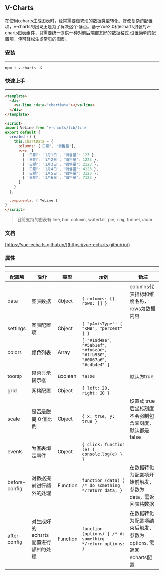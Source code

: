 ## V-Charts

在使用echarts生成图表时，经常需要做繁琐的数据类型转化、修改复杂的配置项，v-charts的出现正是为了解决这个
痛点。基于Vue2.0和echarts封装的v-charts图表组件，只需要统一提供一种对前后端都友好的数据格式
设置简单的配置项，便可轻松生成常见的图表。

### 安装
---

```
npm i v-charts -S
```

### 快速上手
---

```html
<template>
  <div>
    <ve-line :data="chartData"></ve-line>
  </div>
</template>

<script>
import VeLine from 'v-charts/lib/line'
export default {
  created () {
    this.chartData = {
      columns: ['日期', '销售量'],
      rows: [
        { '日期': '1月1日', '销售量': 123 },
        { '日期': '1月2日', '销售量': 1223 },
        { '日期': '1月3日', '销售量': 2123 },
        { '日期': '1月4日', '销售量': 4123 },
        { '日期': '1月5日', '销售量': 3123 },
        { '日期': '1月6日', '销售量': 7123 }
      ]
    }
  },

  components: { VeLine }
}
</script>
```

> 目前支持的图表有 line, bar, column, waterfall, pie, ring, funnel, radar

### 文档

[https://vue-echarts.github.io/](https://vue-echarts.github.io/)

### 属性
---
| 配置项 | 简介 | 类型 | 示例 | 备注 |
| --- | --- | --- | --- | --- |
| data | 图表数据 | Object | `{ columns: [], rows: [] }` | columns代表指标和维度名称， rows为数据内容 |
| settings | 图表配置项 | Object | `{ "yAxisType": [ "KMB", "percent" ] }` |  |
| colors | 颜色列表 | Array | `[ "#19d4ae", "#5ab1ef", "#fa6e86", "#ffb980", "#0067a6", "#c4b4e4" ]` |  |
| tooltip | 是否显示提示框 | Boolean | `false` | 默认为true |
| grid | 网格配置 | Object | `{ left: 20, right: 20 }` |  |
| scale | 是否是脱离 0 值比例 | Object | `{ x: true, y: true }` | 设置成 true 后坐标刻度不会强制包含零刻度，默认都是false |
| events | 为图表绑定事件 | Object | `{ click: function (e) { console.log(e) } }` |  |
| before-config | 对数据提前进行额外的处理 | Function | `function (data) { /* do something */return data; }` | 在数据转化为配置项开始前触发，参数为data，需返回表格数据
| after-config | 对生成好的echarts配置进行额外的处理 | Function | `function (options) { /* do something */return options; }` | 在数据转化为配置项结束后触发，参数为options, 需返回echarts配置
